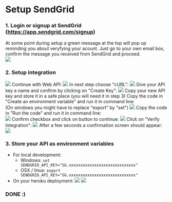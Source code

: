 # Setup SendGrid

### 1. Login or signup at SendGrid (https://app.sendgrid.com/signup)
At some point during setup a green message at the top will pop up reminding you about veryfying your acount. Just go to your own email box, confirm the message you received from SendGrid and proceed.  
![](https://storage.3d.io/279ecbf2-02eb-49b0-a7b8-ddcdafdfb4fb/2017-08-17_12-53-51_bZxZvm/SendGrid.jpg)

### 2. Setup integration
![](https://storage.3d.io/279ecbf2-02eb-49b0-a7b8-ddcdafdfb4fb/2017-08-17_12-47-31_BEWRck/SendGrid.jpg)
Continue with Web API:
![](https://storage.3d.io/279ecbf2-02eb-49b0-a7b8-ddcdafdfb4fb/2017-08-17_12-59-38_0IB9xm/SendGrid.jpg)
In next step choose "cURL":
![](https://storage.3d.io/279ecbf2-02eb-49b0-a7b8-ddcdafdfb4fb/2017-08-17_13-00-52_vwy0ap/SendGrid_and_sendgrid_md_-_3dio-floor-plan-app_-____archilogic_repositories_3dio-floor-plan-app__and_Slack_-_Archilogic.jpg)
Give your API key a name and confirm by clicking on "Create Key":
![](https://storage.3d.io/279ecbf2-02eb-49b0-a7b8-ddcdafdfb4fb/2017-08-17_13-03-40_SgSVMc/SendGrid.jpg)
Copy your new API key and store it in a safe place (you will need it in step 3)
Copy the code in "Create an environment variable" and run it in command line:<br>
(On windows you might have to replace "export" by "set")
![](https://storage.3d.io/279ecbf2-02eb-49b0-a7b8-ddcdafdfb4fb/2017-08-17_13-12-45_ixe0n1/SendGrid_and_sendgrid_md_-_3dio-floor-plan-app_-____archilogic_repositories_3dio-floor-plan-app__and_tp___-bash___80_24.jpg)
Copy the code in "Run the code" and run it in command line:<br>
![](https://storage.3d.io/279ecbf2-02eb-49b0-a7b8-ddcdafdfb4fb/2017-08-17_13-13-47_PGMjNh/SendGrid.jpg)
Confirm checkbox and click on button to continue: 
![](https://storage.3d.io/279ecbf2-02eb-49b0-a7b8-ddcdafdfb4fb/2017-08-17_13-15-44_Qwa3LU/SendGrid.jpg)
Click on "Verify Integration":
![](https://storage.3d.io/279ecbf2-02eb-49b0-a7b8-ddcdafdfb4fb/2017-08-17_13-21-33_h4Z8rz/SendGrid.jpg)
After a few seconds a confirmation screen should appear: 
![](https://storage.3d.io/279ecbf2-02eb-49b0-a7b8-ddcdafdfb4fb/2017-08-17_13-27-29_3YxKe7/SendGrid.jpg)

### 3. Store your API as environment variables
 * For local development:
   * Windows: `set SENDGRID_API_KEY="SG.xxxxxxxxxxxxxxxxxxxxxxxxxxxxx"`
   * OSX / linux: `export SENDGRID_API_KEY="SG.xxxxxxxxxxxxxxxxxxxxxxxxxxxxx"`
 * On your heroku deployment:
   ![](https://storage.3d.io/279ecbf2-02eb-49b0-a7b8-ddcdafdfb4fb/2017-08-17_06-18-14_2RPkfX/floor-plan-to-3d___Settings___Heroku_and_repositories.jpg)
   ![](https://storage.3d.io/279ecbf2-02eb-49b0-a7b8-ddcdafdfb4fb/2017-08-17_13-35-10_cN1gXh/floor-plan-to-3d___Settings___Heroku.jpg)
   
 ### DONE :)
